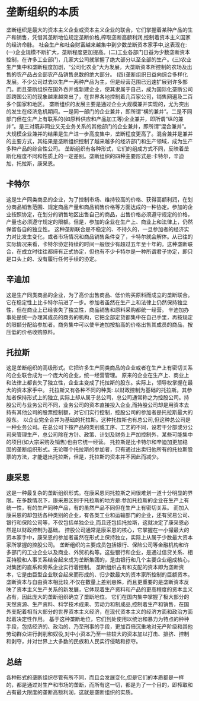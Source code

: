 # 垄断组织的本质

垄断组织是最大的资本主义企业或资本主义企业的联合，它们掌握着某种产品的生产和销售，凭借其垄断地位规定垄断价格,榨取垄断高额利润,控制着资本主义国家的经济命脉。
社会生产和社会财富越来越集中到少数垄断资本家手中,这表现在:(一)企业规模不断扩大，垄断程度更加提高。(二)工业各部门日益为少数垄断资本控制，在许多工业部门，几家大公司就掌握了绝大部分以至全部的生产。(三)农业生产集中和垄断程度加剧，“公司化农业”大为发展，大垄断资本所控制的农场及出售的农产品占全部农产品销售总数的绝大部分。
(四)垄断组织日益向综合多样化发展。不少公司过去以生产一两种产品为主，但是经营范围已迅速扩展到许多部门。而且垄断组织在国外吞并或新建企业，使其隶属于自己，成为国际化垄断公司即跨国公司的现象越来越突出了，在世界各地控制着几百家公司，销售网遍及二百多个国家和地区。
垄断组织的发展主要是通过企业大规模兼并实现的，尤为突出的发生在经济危机期间。一是同一部门的企业兼并，即所谓“横的兼并”。二是不同部门但在生产上有联系的(如原料供应和产品加工等)企业兼并，即所谓“纵的兼并”。是三对既非同业又无业务关系的其他部门的企业兼并，即所谓“混合兼并”。大规模企业兼并的结果是生产进一步高度集中，垄断程度更高了。混合兼并是兼并的主要方式，其结果是垄断组织控制了越来越多的经济部门和生产领域，成为生产多种产品的综合性公司。
垄断组织有各种形式，它们的组成方式不同，反映着垄断化程度不同和性质上的一定差别。垄断组织的四种主要形式是:卡特尔，辛迪加，托拉斯，康采恩。

## 卡特尔
这是生产同类商品的企业，为了控制市场、维持较高的价格、获得高额利润，在划分商品销售范围、规定商品产量和商品销售价格等方面达成的一种协定。参加的企业按照协定，在划分的销售地区出售自己的商品，出售价格必须遵守规定的价格，产量也必须遵守规定的限额。但是，参加的企业在生产上、商业上和法律上，仍然保留各自的独立性。
这种垄断联合是不稳定的、不持久的，一旦参加者的经济实力对比发生变化，或者市场情况和商品销售条件变了，卡特尔就会解体。从已往的实际情况来看，卡特尔协定持续的时间一般很少有超过五年至十年的。这种垄断联合，在成立时往往都缔有正式协定，但也有不少卡特尔是一种所谓君子协定，即只是口头上的、没有履行任何手续的协定。

## 辛迪加
这是生产同类商品的企业，为了高价出售商品、低价购买原料而成立的垄断联合。它在稳定性上比卡特尔前进了一步。参加者虽然在生产上和法律上仍然保持独立性，但在商业上已经丧失了独立性，商品销售和原料采购都统一经营。 辛迪加办事处是统一办理其成员的商务的机构，它把全部定货都集中在自己手里，再按规定的限额分配给参加者。商务集中可以使辛迪加按抬高的价格出售其成员的商品，按压低的价格收购原料。

## 托拉斯
这是垄断组织的高级形式。它把许多生产同类商品的企业或者在生产上有密切关系的企业联合成为一个庞大的企业，统一经营管理。 原来的企业在生产上、商业上和法律上都丧失了独立性，企业主变成了托拉斯的股东。实际上，领导权掌握在最大的资本家手中。
托拉斯又有各种不同的种类:
以财政控制为基础的托拉斯。其参加者保持形式上的独立,实际上却从属于总公司，总公司通常称之为控股公司。持股公司与业务公司不同，业务公司的资本直接投入企业,而持股公司却是用资本去持有其他公司的股票控制额，对它们实行控制，控股公司的参加者是托拉斯最大的股东。
以企业完全合并为基础的托拉斯。这种托拉斯也有总公司,但这种总公司是一种业务公司。在总公司下按产品的类别或工序、工艺的不同，设若干分部或分公司来管理生产，总公司除在方针、政策、计划及财务上严加控制外，某些可能集中的项目(如大宗采购及销售)也由它统一经营。
托拉斯是比卡特尔和辛迪加更加稳固的垄断组织形式。无论哪个托拉斯的参加者，只有通过出卖归他所有的托拉斯股票的方法，才能退出托拉斯，但是，托拉斯的资本并不因此而减少。

## 康采恩
这是一种最复杂的垄断组织形式。在康采恩同托拉斯之间很难划一道十分明显的界限。在多数情况下，康采恩区别于托拉斯的地方是:参加托拉斯的企业在生产上有统一性，有的生产同种产品，有的虽然产品不同但在生产上有密切关系。
而加入康采恩的却包括各种类别的企业，有各类工业和运输部门的企业，还有贸易公司、银行和保险公司等，不仅包括单独企业,而且还包括托拉斯，这就决定了康采恩必然是以财政控制为基础。
控股公司通常是康采恩的核心，它掌握在一小撮最大的资本家手中，康采恩的参加者虽然在形式上保持独立，实际上从属于少数最大资本家所掌握的控股公司。
垄断组织的主要成员包括银行、保险公司等金融机构和许多部门的工业企业以及商业、外贸机构等。这些银行和企业，是通过信贷关系、相互持股和人事关系结合起来成为垄断集团的，是由银行和几个主要企业组成核心，对集团的直系和旁系企业实行着控制。
垄断组织占有和支配的资本即为垄断资本，它是由巨型企业联合起来而形成的、归少数最大的资本家所控制的巨额资本。垄断资本与自由资本相比较,不仅在数量上差别悬殊，而且更重要的是垄断资本反映了资本主义生产关系的新发展，它体现着生产资料和产品的更高程度的资本主义占有，因此庞大的垄断组织确立了垄断地位。
它们在国内集中掌握了极大部分的天然资源、生产资料、科学技术成果、劳动力和制成品,控制着生产和销售，在国外支配着相当大部分的世界资本主义经济，在现代资本主义的经济方面和政治方面起着决定性作用。
基于这种垄断地位，它们到处使用以统治和暴力为特点的种种手段，包括经济的、政治的、乃至刑事的手段，更加百倍沉重地对无产阶级和其他劳动群众进行剥削和奴役,对中小资本乃至一些较大的资本加以打击、排挤、控制和剥夺，并对世界上大多数的民族和人民实行侵略和掠夺。

## 总结
各种形式的垄断组织尽管有所不同，而且会发展变化,但是它们的本质都是一样的，都是通过对生产和市场的垄断，而所有这一切，都是为了一个目的，即榨取和占有最大限度的垄断高额利润，这就是垄断组织的实质。